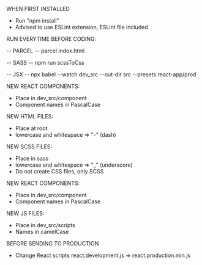 WHEN FIRST INSTALLED

- Run "npm install"
- Advised to use ESLint extension, ESLint file included

RUN EVERYTIME BEFORE CODING:

-- PARCEL --
parcel index.html

-- SASS --
npm run scssToCss

-- JSX --
npx babel --watch dev_src --out-dir src --presets react-app/prod

NEW REACT COMPONENTS:

- Place in dev_src/component
- Component names in PascalCase

NEW HTML FILES:

- Place at root
- lowercase and whitespace => "-" (dash)

NEW SCSS FILES:

- Place in sass
- lowercase and whitespace => "_" (underscore)
- Do not create CSS files, only SCSS

NEW REACT COMPONENTS:

- Place in dev_src/component
- Component names in PascalCase

NEW JS FILES:

- Place in dev_src/scripts
- Names in camelCase

BEFORE SENDING TO PRODUCTION

- Change React scripts react.development.js => react.production.min.js
